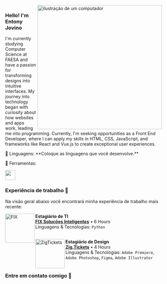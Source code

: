 <img src="https://raw.githubusercontent.com/MicaelliMedeiros/micaellimedeiros/master/image/computer-illustration.png" alt="ilustração de um computador" min-width="400px" max-width="400px" width="400px" align="right">

### Hello! I'm Entony Jovino

<p align="left"> 
I'm currently studying Computer Science at FAESA and have a passion for transforming designs into intuitive interfaces. My journey into technology began with curiosity about how websites and apps work, leading me into programming. Currently, I'm seeking opportunities as a Front End Developer, where I can apply my skills in HTML, CSS, JavaScript, and frameworks like React and Vue.js to create exceptional user experiences.
</p>

<p align="left">
  🦄 Linguagens: **Coloque as linguagens que você desenvolve.**
</p>

<p align="left">
  💼 Ferramentas:
</p>

<img height="32" width="32" src="https://simpleicons.org/icons/adobephotoshop.svg" />

### Experiência de trabalho 💼

Na visão geral abaixo você encontrará minha experiência de trabalho mais recente:

[<img align="left" height="94px" width="94px" alt="FIX" src="https://media.licdn.com/dms/image/C4E0BAQEX7IVsorb2qw/company-logo_200_200/0/1630630812902?e=1721865600&v=beta&t=siaRHoMu0ijEJMCuOxbPdqoNUs0chbrAkwgxLIesT4E"/>](https://fixsi.com.br/)

**Estagiário de TI** \
[**FIX Soluções Inteligentes**](https://fixsi.com.br/) • 6 Hours \
Linguagens & Tecnologias: `Python`\
<br/>

[<img align="left" height="94px" width="94px" alt="ZigTickets" src="https://media.licdn.com/dms/image/D4D0BAQEA561Ws9XxBg/company-logo_200_200/0/1694439830642/superticket_logo?e=1721865600&v=beta&t=ygaAch447_TZjNywtmitF8CWHCvlxstFHJQ0tprnKHI"/>](https://www.zig.tickets/?st=Esp%C3%ADrito%20Santo)

**Estagiário de Design** \
[**Zig.Tickets**](https://www.zig.tickets/?st=Esp%C3%ADrito%20Santo) • 4 Hours  \
Linguagens & Tecnologias: `Adobe Premiere`, `Adobe Photoshop`, `Figma`, `Adobe Illustrator`\
<br/>


### Entre em contato comigo 📩

